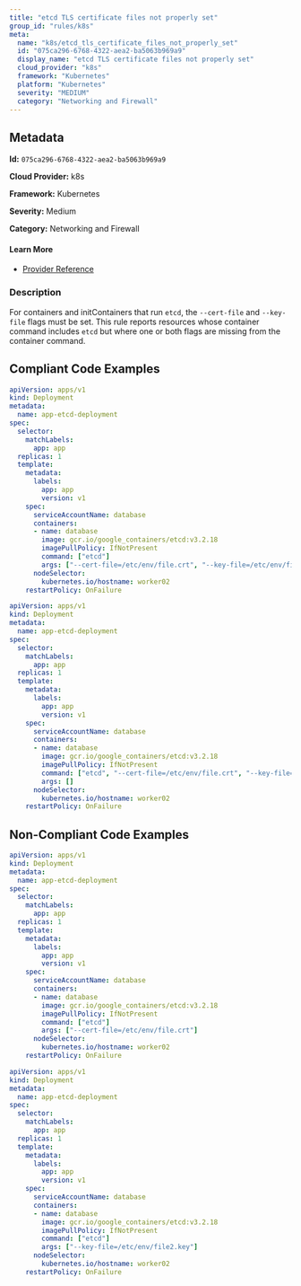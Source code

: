 ```yaml
---
title: "etcd TLS certificate files not properly set"
group_id: "rules/k8s"
meta:
  name: "k8s/etcd_tls_certificate_files_not_properly_set"
  id: "075ca296-6768-4322-aea2-ba5063b969a9"
  display_name: "etcd TLS certificate files not properly set"
  cloud_provider: "k8s"
  framework: "Kubernetes"
  platform: "Kubernetes"
  severity: "MEDIUM"
  category: "Networking and Firewall"
---
```

## Metadata

**Id:** `075ca296-6768-4322-aea2-ba5063b969a9`

**Cloud Provider:** k8s

**Framework:** Kubernetes

**Severity:** Medium

**Category:** Networking and Firewall

#### Learn More

 - [Provider Reference](https://etcd.io/docs/v3.4/op-guide/security/)

### Description

 For containers and initContainers that run `etcd`, the `--cert-file` and `--key-file` flags must be set. This rule reports resources whose container command includes `etcd` but where one or both flags are missing from the container command.


## Compliant Code Examples
```yaml
apiVersion: apps/v1
kind: Deployment
metadata:
  name: app-etcd-deployment
spec:
  selector:
    matchLabels:
      app: app
  replicas: 1
  template:
    metadata:
      labels:
        app: app
        version: v1
    spec:
      serviceAccountName: database
      containers:
      - name: database
        image: gcr.io/google_containers/etcd:v3.2.18
        imagePullPolicy: IfNotPresent
        command: ["etcd"]
        args: ["--cert-file=/etc/env/file.crt", "--key-file=/etc/env/file2.key"]
      nodeSelector:
        kubernetes.io/hostname: worker02  
    restartPolicy: OnFailure

```

```yaml
apiVersion: apps/v1
kind: Deployment
metadata:
  name: app-etcd-deployment
spec:
  selector:
    matchLabels:
      app: app
  replicas: 1
  template:
    metadata:
      labels:
        app: app
        version: v1
    spec:
      serviceAccountName: database
      containers:
      - name: database
        image: gcr.io/google_containers/etcd:v3.2.18
        imagePullPolicy: IfNotPresent
        command: ["etcd", "--cert-file=/etc/env/file.crt", "--key-file=/etc/env/file2.key"]
        args: []
      nodeSelector:
        kubernetes.io/hostname: worker02  
    restartPolicy: OnFailure

```
## Non-Compliant Code Examples
```yaml
apiVersion: apps/v1
kind: Deployment
metadata:
  name: app-etcd-deployment
spec:
  selector:
    matchLabels:
      app: app
  replicas: 1
  template:
    metadata:
      labels:
        app: app
        version: v1
    spec:
      serviceAccountName: database
      containers:
      - name: database
        image: gcr.io/google_containers/etcd:v3.2.18
        imagePullPolicy: IfNotPresent
        command: ["etcd"]
        args: ["--cert-file=/etc/env/file.crt"]
      nodeSelector:
        kubernetes.io/hostname: worker02  
    restartPolicy: OnFailure

```

```yaml
apiVersion: apps/v1
kind: Deployment
metadata:
  name: app-etcd-deployment
spec:
  selector:
    matchLabels:
      app: app
  replicas: 1
  template:
    metadata:
      labels:
        app: app
        version: v1
    spec:
      serviceAccountName: database
      containers:
      - name: database
        image: gcr.io/google_containers/etcd:v3.2.18
        imagePullPolicy: IfNotPresent
        command: ["etcd"]
        args: ["--key-file=/etc/env/file2.key"]
      nodeSelector:
        kubernetes.io/hostname: worker02  
    restartPolicy: OnFailure

```